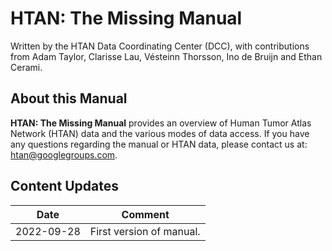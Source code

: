 # HTAN: The Missing Manual

Written by the HTAN Data Coordinating Center (DCC), with contributions from Adam Taylor, Clarisse Lau, Vésteinn Thorsson, Ino de Bruijn and Ethan Cerami.

## About this Manual

**HTAN: The Missing Manual** provides an overview of Human Tumor Atlas Network (HTAN) data and the various modes of data access. If you have any questions regarding the manual or HTAN data, please contact us at: htan@googlegroups.com.

## Content Updates

| Date       | Comment                  |
| ---------- | ------------------------ |
| 2022-09-28 | First version of manual. |
